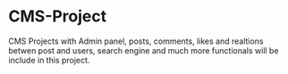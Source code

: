 # CMS-Project
CMS Projects with Admin panel, posts, comments, likes and realtions betwen post and users, search engine and much more functionals will be include in this project.
